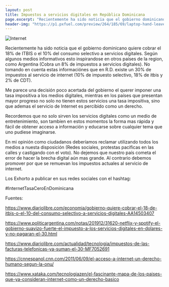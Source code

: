 ```yaml
---
layout: post
title: Impuestos a servicios digitales en República Dominicana
page.excerpt: "Recientemente ha sido noticia que el gobierno dominicano quiere cobrar el 18% de ITBIS o el 10% del consumo selectivo a servicios digitales."
header-img: "https://p1.pxfuel.com/preview/264/185/69/laptop-hand-leave-internet.jpg"
---
```


![Internet](https://p1.pxfuel.com/preview/264/185/69/laptop-hand-leave-internet.jpg)

Recientemente ha sido noticia que el gobierno dominicano quiere cobrar el 18% de ITBIS o el 10% del consumo selectivo a servicios digitales.
Según algunos medios informativos esto inspirandose en otros países de la region, como Argentina (Cobra un 8% de  impuestos  a servicios digitales).
No tomando en cuenta estas informaciónes que en R.D. existe un 30% de impuestos al servicio de internet (10% de impuesto selectivo, 18% de itbis y 2% de CDT).

Me parece una decisión poco acertada del gobierno el querer imponer una tasa impositiva a los medios digitales, mientras en los países que presentan mayor progreso no solo no tienen estos servicios una tasa impositiva, sino que ademas el servicio  de Internet es percibido como un derecho.

Recordemos que no solo sirven los servicios digitales como un medio de entretenimiento, son tambíen en estos momentos la forma mas rápida y fácil de obtener acceso a información y educarse sobre cualquier tema  que uno pudiese imaginarse.


En mi opinión como ciudadanos deberíamos reclamar utilizando todos los medios a nuesta disposición (Redes sociales, protestas pacificas en las calles y castigando con el voto). No dejemos que nuestro país cometa el error de hacer la brecha digital aún  mas grande. Al contrario debemos promover por que se remuevan los impuestos actuales al servicio de internet.


Los Exhorto a publicar en sus redes sociales con el hashtag:

#InternetTasaCeroEnDominicana




Fuentes:

https://www.diariolibre.com/economia/gobierno-quiere-cobrar-el-18-de-itbis-o-el-10-del-consumo-selectivo-a-servicios-digitales-AA14503407

https://www.politicargentina.com/notas/201912/31620-netflix-y-spotify-el-gobierno-suavizo-fuerte-el-impuesto-a-los-servicios-digitales-en-dolares-y-no-pagaran-el-30.html

https://www.diariolibre.com/actualidad/tecnologia/impuestos-de-las-facturas-telefonicas-ya-suman-el-30-MF7052691

https://cnnespanol.cnn.com/2011/06/09/el-acceso-a-internet-un-derecho-humano-segun-la-onu/

https://www.xataka.com/tecnologiazen/el-fascinante-mapa-de-los-paises-que-ya-consideran-internet-como-un-derecho-basico
